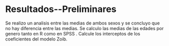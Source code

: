 # Resultados--Preliminares
Se realizo un analisis entre las medias de ambos sexos y se concluyo que no hay diferencia entre las medias.
Se calculo las medias de las edades  por genero  tanto en R como en SPSS .
Calcule  los interceptos de los coeficientes del modelo Zoib.
